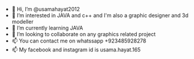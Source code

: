 - 👋 Hi, I’m @usamahayat2012
- 👀 I’m interested in JAVA and c++ and I'm also a graphic designer and 3d modeller
- 🌱 I’m currently learning JAVA
- 💞️ I’m looking to collaborate on any graphics related project
- 📫 You can contact me on whatssapp +923485928278 
- 📫 My facebook and instagram id is usama.hayat.165
